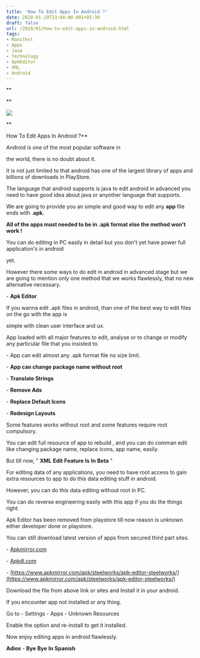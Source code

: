 ```yaml
---
title: 'How To Edit Apps In Android ?'
date: 2020-01-29T23:04:00.001+05:30
draft: false
url: /2020/01/how-to-edit-apps-in-android.html
tags: 
- Manifest
- Apps
- Java
- technology
- ApkEditor
- XML
- Android
---
```


**

**

  

[![](https://lh3.googleusercontent.com/-KtXl-Ygo6p4/XjLdwB50xzI/AAAAAAAAA_8/Oi0XkCAgiGY5cql54htUWvQ0Ja_DNBILwCLcBGAsYHQ/s1600/IMG_20200129_231503_753.jpg)](https://lh3.googleusercontent.com/-KtXl-Ygo6p4/XjLdwB50xzI/AAAAAAAAA_8/Oi0XkCAgiGY5cql54htUWvQ0Ja_DNBILwCLcBGAsYHQ/s1600/IMG_20200129_231503_753.jpg)

  

  
**

How To Edit Apps In Android ?**

  

Android is one of the most popular software in 

the world, there is no doubt about it.

  

It is not just limited to that android has one of the largest library of apps and billions of downloads in PlayStore.

  

The language that android supports is java to edit android in advanced you need to have good idea about java or anyother language that supports.

  

We are going to provide you an simple and good way to edit any **app** file ends with .**apk.**

**All of the apps must needed to be in .apk format else the method won't work !**

You can do editing in PC easily in detail but you don't yet have power full application's in android

yet.

  

However there some ways to do edit in android in advanced stage but we are going to mention only one method that we works flawlessly, that no new alternative necessary.

  

\- **Apk Editor**

If you wanna edit .apk files in android, than one of the best way to edit files on the go with the app is

simple with clean user interface and ux.

  

App loaded with all major features to edit, analyse or to change or modify any particular file that you insisted to.

  

\- App can edit almost any .apk format file no size limit.

  

\- **App can change package name without root**

  

\- **Translate Strings**

  

\- **Remove Ads**

  

\- **Replace Default Icons**

  

\- **Redesign Layouts**

  

Some features works without root and some features require root compulsory.

  

You can edit full resource of app to rebuild , and you can do comman edit like changing package name, replace icons, app name, easily.

  

But till now, " **XML** **Edit** **Feature** **Is** **In** **Beta** "

  

For editing data of any applications, you need to have root access to gain extra resources to app to do this data editing stuff in android.

  

However, you can do this data editing without root in PC.

  

You can do reverse engineering easily with this app if you do the things right.

  

Apk Editor has been removed from playstore till now reason is unknown either developer done or playstore.  

  

You can still download latest version of apps from secured third part sites.

  

\- [Apkmirror.com](Apkmirror.com)

  

\- [Apkdl.com](Apkdl.com)

  

\- [https://www.apkmirror.com/apk/steelworks/apk-editor-steelworks/](https://www.apkmirror.com/apk/steelworks/apk-editor-steelworks/)

  

Download the file from above link or sites and Install it in your android.

  

If you encounter app not installed or any thing.

  

Go to - Settings - Apps - Unknown Resources 

  

Enable the option and re-install to get it installed.

  

Now enjoy editing apps in android flawlessly.

  

**Adios** - **Bye** **Bye** **In** **Spanish**